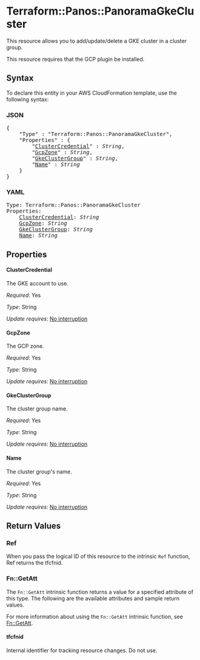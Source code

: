 # Terraform::Panos::PanoramaGkeCluster

This resource allows you to add/update/delete a GKE cluster in a cluster group.

This resource requires that the GCP plugin be installed.

## Syntax

To declare this entity in your AWS CloudFormation template, use the following syntax:

### JSON

<pre>
{
    "Type" : "Terraform::Panos::PanoramaGkeCluster",
    "Properties" : {
        "<a href="#clustercredential" title="ClusterCredential">ClusterCredential</a>" : <i>String</i>,
        "<a href="#gcpzone" title="GcpZone">GcpZone</a>" : <i>String</i>,
        "<a href="#gkeclustergroup" title="GkeClusterGroup">GkeClusterGroup</a>" : <i>String</i>,
        "<a href="#name" title="Name">Name</a>" : <i>String</i>
    }
}
</pre>

### YAML

<pre>
Type: Terraform::Panos::PanoramaGkeCluster
Properties:
    <a href="#clustercredential" title="ClusterCredential">ClusterCredential</a>: <i>String</i>
    <a href="#gcpzone" title="GcpZone">GcpZone</a>: <i>String</i>
    <a href="#gkeclustergroup" title="GkeClusterGroup">GkeClusterGroup</a>: <i>String</i>
    <a href="#name" title="Name">Name</a>: <i>String</i>
</pre>

## Properties

#### ClusterCredential

The GKE account to use.

_Required_: Yes

_Type_: String

_Update requires_: [No interruption](https://docs.aws.amazon.com/AWSCloudFormation/latest/UserGuide/using-cfn-updating-stacks-update-behaviors.html#update-no-interrupt)

#### GcpZone

The GCP zone.

_Required_: Yes

_Type_: String

_Update requires_: [No interruption](https://docs.aws.amazon.com/AWSCloudFormation/latest/UserGuide/using-cfn-updating-stacks-update-behaviors.html#update-no-interrupt)

#### GkeClusterGroup

The cluster group name.

_Required_: Yes

_Type_: String

_Update requires_: [No interruption](https://docs.aws.amazon.com/AWSCloudFormation/latest/UserGuide/using-cfn-updating-stacks-update-behaviors.html#update-no-interrupt)

#### Name

The cluster group's name.

_Required_: Yes

_Type_: String

_Update requires_: [No interruption](https://docs.aws.amazon.com/AWSCloudFormation/latest/UserGuide/using-cfn-updating-stacks-update-behaviors.html#update-no-interrupt)

## Return Values

### Ref

When you pass the logical ID of this resource to the intrinsic `Ref` function, Ref returns the tfcfnid.

### Fn::GetAtt

The `Fn::GetAtt` intrinsic function returns a value for a specified attribute of this type. The following are the available attributes and sample return values.

For more information about using the `Fn::GetAtt` intrinsic function, see [Fn::GetAtt](https://docs.aws.amazon.com/AWSCloudFormation/latest/UserGuide/intrinsic-function-reference-getatt.html).

#### tfcfnid

Internal identifier for tracking resource changes. Do not use.

